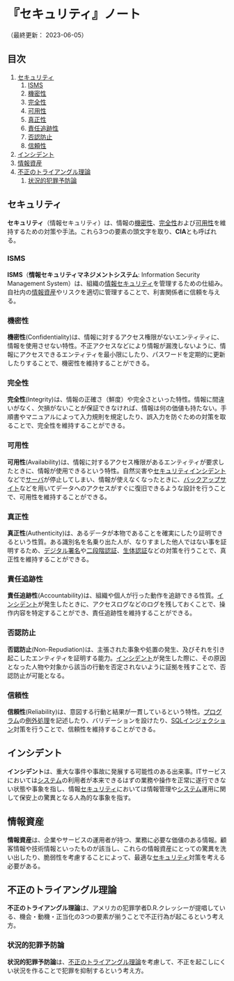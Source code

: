 # 『セキュリティ』ノート

（最終更新： 2023-06-05）


## 目次

1. [セキュリティ](#セキュリティ)
	1. [ISMS](#isms)
	1. [機密性](#機密性)
	1. [完全性](#完全性)
	1. [可用性](#可用性)
	1. [真正性](#真正性)
	1. [責任追跡性](#責任追跡性)
	1. [否認防止](#否認防止)
	1. [信頼性](#信頼性)
1. [インシデント](#インシデント)
1. [情報資産](#情報資産)
1. [不正のトライアングル理論](#不正のトライアングル理論)
	1. [状況的犯罪予防論](#状況的犯罪予防論)


## セキュリティ

**セキュリティ**（情報セキュリティ）は、情報の[機密性](#機密性)、[完全性](#完全性)および[可用性](#可用性)を維持するための対策や手法。これら3つの要素の頭文字を取り、**CIA**とも呼ばれる。

### ISMS

**ISMS**（**情報セキュリティマネジメントシステム**: Information Security Management System）は、組織の[情報セキュリティ](#セキュリティ)を管理するための仕組み。自社内の[情報資産](#情報資産)やリスクを適切に管理することで、利害関係者に信頼を与える。

### 機密性

**機密性**(Confidentiality)は、情報に対するアクセス権限がないエンティティに、情報を使用させない特性。不正アクセスなどにより情報が漏洩しないように、情報にアクセスできるエンティティを最小限にしたり、パスワードを定期的に更新したりすることで、機密性を維持することができる。

### 完全性

**完全性**(Integrity)は、情報の正確さ（鮮度）や完全さといった特性。情報に間違いがなく、欠損がないことが保証できなければ、情報は何の価値も持たない。手順書やマニュアルによって入力規則を規定したり、誤入力を防ぐための対策を取ることで、完全性を維持することができる。

### 可用性

**可用性**(Availability)は、情報に対するアクセス権限があるエンティティが要求したときに、情報が使用できるという特性。自然災害や[セキュリティ](#セキュリティ)[インシデント](#インシデント)などで[サーバ](../../../../computer/_/chapters/computer.md#サーバ)が停止してしまい、情報が使えなくなったときに、[バックアップサイト](../../../_/chapters/system_architecture.md#バックアップサイト)などを用いてデータへのアクセスがすぐに復旧できるような設計を行うことで、可用性を維持することができる。

### 真正性

**真正性**(Authenticity)は、あるデータが本物であることを確実にしたり証明できるという性質。ある識別名を名乗り出た人が、なりすました他人ではない事を証明するため、[デジタル署名](./encryption_technology.md#デジタル署名)や[二段階認証](./security_technology.md#多要素認証)、[生体認証](./security_technology.md#生体認証)などの対策を行うことで、真正性を維持することができる。

### 責任追跡性

**責任追跡性**(Accountability)は、組織や個人が行った動作を追跡できる性質。[インシデント](#インシデント)が発生したときに、アクセスログなどのログを残しておくことで、操作内容を特定することができ、責任追跡性を維持することができる。

### 否認防止

**否認防止**(Non-Repudiation)は、主張された事象や処置の発生、及びそれを引き起こしたエンティティを証明する能力。[インシデント](#インシデント)が発生した際に、その原因となった人物や対象から該当の行動を否定されないように証拠を残すことで、否認防止が可能となる。

### 信頼性

**信頼性**(Reliability)は、意図する行動と結果が一貫しているという特性。[プログラム](../../../../programming/_/chapters/programming.md#プログラム)の[例外処理](../../../../programming/_/chapters/programming.md#例外処理)を記述したり、バリデーションを設けたり、[SQLインジェクション](./cyber_attack.md#sqlインジェクション)対策を行うことで、信頼性を維持することができる。


## インシデント

**インシデント**は、重大な事件や事故に発展する可能性のある出来事。ITサービスにおいては[システム](../../../_/chapters/system.md#システム)の利用者が本来できるはずの業務や操作を正常に遂行できない状態や事象を指し、情報[セキュリティ](#セキュリティ)においては情報管理や[システム](../../../_/chapters/system.md#システム)運用に関して保安上の驚異となる人為的な事象を指す。


## 情報資産

**情報資産**は、企業やサービスの運用者が持つ、業務に必要な価値のある情報。顧客情報や技術情報といったものが該当し、これらの情報資産にとっての驚異を洗い出したり、脆弱性を考慮することによって、最適な[セキュリティ](#セキュリティ)対策を考える必要がある。


## 不正のトライアングル理論

**不正のトライアングル理論**は、アメリカの犯罪学者D.R.クレッシーが提唱している、機会・動機・正当化の3つの要素が揃うことで不正行為が起こるという考え方。

### 状況的犯罪予防論

**状況的犯罪予防論**は、[不正のトライアングル理論](#不正のトライアングル理論)を考慮して、不正を起こしにくい状況を作ることで犯罪を抑制するという考え方。
